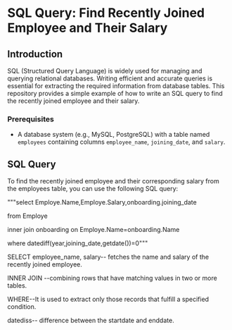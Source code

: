 # SQL Query: Find Recently Joined Employee and Their Salary

## Introduction

SQL (Structured Query Language) is widely used for managing and querying relational databases. Writing efficient and accurate queries is essential for extracting the required information from database tables. 
This repository provides a simple example of how to write an SQL query to find the recently joined employee and their salary.

### Prerequisites

- A database system (e.g., MySQL, PostgreSQL) with a table named `employees` containing columns `employee_name`, `joining_date`, and `salary`.

## SQL Query
To find the recently joined employee and their corresponding salary from the employees table, you can use the following SQL query:

"""select Employe.Name,Employe.Salary,onboarding.joining_date

from Employe

inner join onboarding on Employe.Name=onboarding.Name

where datediff(year,joining_date,getdate())=0"""

SELECT employee_name, salary-- fetches the name and salary of the recently joined employee.

INNER JOIN --combining rows that have matching values in two or more tables.

WHERE--It is used to extract only those records that fulfill a specified condition.

datediss-- difference between the startdate and enddate.
